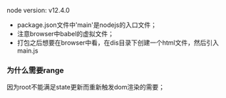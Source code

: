node version: v12.4.0

- package.json文件中'main'是nodejs的入口文件；
- 注意browser中babel的虚拟文件；
- 打包之后想要在browser中看，在dis目录下创建一个html文件，然后引入main.js


### 为什么需要range
因为root不能满足state更新而重新触发dom渲染的需要；
